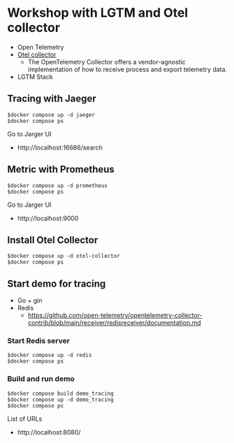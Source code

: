 # Workshop with LGTM and Otel collector
* Open Telemetry
* [Otel collector](https://opentelemetry.io/docs/collector/)
  * The OpenTelemetry Collector offers a vendor-agnostic implementation of how to receive process and export telemetry data.
* LGTM Stack


## Tracing with Jaeger
```
$docker compose up -d jaeger
$docker compose ps
```

Go to Jarger UI
* http://localhost:16686/search

## Metric with Prometheus
```
$docker compose up -d prometheus
$docker compose ps
```

Go to Jarger UI
* http://localhost:9000

## Install Otel Collector
```
$docker compose up -d otel-collector
$docker compose ps
```

## Start demo for tracing
* Go + gin
* Redis
  * https://github.com/open-telemetry/opentelemetry-collector-contrib/blob/main/receiver/redisreceiver/documentation.md

### Start Redis server
```
$docker compose up -d redis
$docker compose ps
```

### Build and run demo
```
$docker compose build demo_tracing
$docker compose up -d demo_tracing
$docker compose ps
```
List of URLs
* http://localhost:8080/

